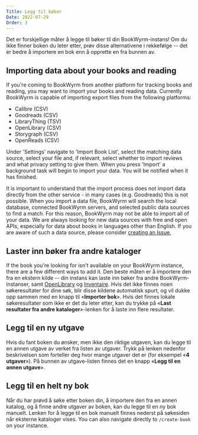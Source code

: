 ```yaml
---
Title: Legg til bøker
Date: 2022-07-29
Order: 3
---
```


Det er forskjellige måter å legge til bøker til din BookWyrm-instans! Om du ikke finner boken du leter etter, prøv disse alternativene i rekkefølge -- det er bedre å importere en bok enn å opprette en fra bunnen av.

## Importing data about your books and reading

If you're coming to BookWyrm from another platform for tracking books and reading, you may want to import your books and reading data. Currently BookWyrm is capable of importing export files from the following platforms:

* Calibre (CSV)
* Goodreads (CSV)
* LibraryThing (TSV)
* OpenLibrary (CSV)
* Storygraph (CSV)
* OpenReads (CSV)

Under 'Settings' navigate to 'Import Book List', select the matching data source, select your file and, if relevant, select whether to import reviews and what privacy setting to give them. When you press 'Import' a background task will begin to import your data. You will be notified when it has finished.

It is important to understand that the import process does not import data directly from the other service - in many cases (e.g. Goodreads) this is not possible. When you import a data file, BookWyrm will search the local database, connected BookWyrm servers, and selected public data sources to find a match. For this reason, BookWyrm may not be able to import all of your data. We are always looking for new data sources with free and open APIs, especially for data about books in languages other than English. If you are aware of such a data source, please consider [creating an Issue](https://github.com/bookwyrm-social/bookwyrm/issues),

## Laster inn bøker fra andre kataloger

If the book you're looking for isn't available on your BookWyrm instance, there are a few different ways to add it. Den beste måten er å importere den fra en ekstern kilde -- din instans kan laste inn bøker fra andre BookWyrm-instanser, samt [OpenLibrary](http://openlibrary.org/) og [Inventaire](http://inventaire.io/). Hvis det ikke finnes noen søkeresultater for dine søk, blir disse kildene automatisk spurt, og vil dukke opp sammen med en knapp til «**Importer bok**». Hvis det finnes lokale søkeresultater som ikke er det du leter etter, kan du trykke på «**Last resultater fra andre kataloger**»-lenken for å laste inn flere resultater.


## Legg til en ny utgave

Hvis du fant boken du ønsker, men ikke den riktige utgaven, kan du legge til en annen utgave av verket fra listen av utgaver. Trykk på lenken nedenfor beskrivelsen som forteller deg hvor mange utgaver det er (for eksempel «**4 utgaver**»). På bunnen av utgave-listen finnes det en knapp «**Legg til en annen utgave**».

## Legg til en helt ny bok

Når du har prøvd å søke etter boken din, å importere den fra en annen katalog, og å finne andre utgaver av boken, kan du legge til en ny bok manuelt. Lenken for å legge til en bok manuelt finnes nederst på søkesiden når eksterne kataloger vises. You can also navigate directly to `/create-book` on your instance.
